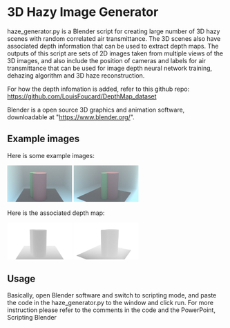 # 3D Hazy Image Generator

haze_generator.py is a Blender script for creating large number of 3D hazy scenes with random correlated air transmittance. The 3D scenes also have associated depth information that can be used to extract depth maps. The outputs of this script are sets of 2D images taken from multiple views of the 3D images, and also include the position of cameras and labels for air transmittance that can be used for image depth neural network training, dehazing algorithm and 3D haze reconstruction.

For how the depth infomation is added, refer to this github repo: https://github.com/LouisFoucard/DepthMap_dataset

Blender is a open source 3D graphics and animation software, downloadable at "https://www.blender.org/".

## Example images

Here is some example images:

<span>
<img src="example_images/img_preserve/0.08/image_set_0/Camera.png" width="150">
<img src="example_images/img_preserve/0.08/image_set_0/Camera.001.png" width="150">  
</span>

Here is the associated depth map:

<span>
<img src="example_images/img_preserve/0.08/depth_set_0/Camera.png" width="150">
<img src="example_images/img_preserve/0.08/depth_set_0/Camera.001.png" width="150">  
</span>

## Usage

Basically, open Blender software and switch to scripting mode, and paste the code in the haze_generator.py to the window and click run. For more instruction please refer to the comments in the code and the PowerPoint, Scripting Blender